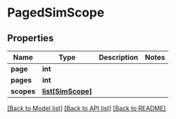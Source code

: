 # PagedSimScope

## Properties
Name | Type | Description | Notes
------------ | ------------- | ------------- | -------------
**page** | **int** |  | 
**pages** | **int** |  | 
**scopes** | [**list[SimScope]**](SimScope.md) |  | 

[[Back to Model list]](../README.md#documentation-for-models) [[Back to API list]](../README.md#documentation-for-api-endpoints) [[Back to README]](../README.md)


